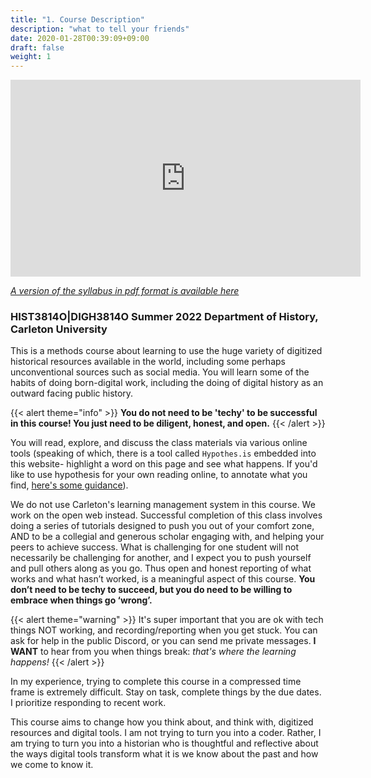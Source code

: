 ```yaml
---
title: "1. Course Description"
description: "what to tell your friends"
date: 2020-01-28T00:39:09+09:00
draft: false
weight: 1
---
```


<iframe width="560" height="315" src="https://www.youtube.com/embed/-sAuoRQgBh0" frameborder="0" allow="accelerometer; autoplay; encrypted-media; gyroscope; picture-in-picture" allowfullscreen></iframe>

_[A version of the syllabus in pdf format is available here](/data/syllabus-print.pdf)_

### HIST3814O|DIGH3814O Summer 2022 Department of History, Carleton University

This is a methods course about learning to use the huge variety of digitized historical resources available in the world, including some perhaps unconventional sources such as social media. You will learn some of the habits of doing born-digital work, including the doing of digital history as an outward facing public history.

{{< alert theme="info" >}}
**You do not need to be 'techy' to be successful in this course! You just need to be diligent, honest, and open.**
{{< /alert >}}

You will read, explore, and discuss the class materials via various online tools (speaking of which, there is a tool called `Hypothes.is` embedded into this website- highlight a word on this page and see what happens. If you'd like to use hypothesis for your own reading online, to annotate what you find, [here's some guidance](/tutorials/hypothesis)). 

We do not use Carleton's learning management system in this course. We work on the open web instead. Successful completion of this class involves doing a series of tutorials designed to push you out of your comfort zone, AND to be a collegial and generous scholar engaging with, and helping your peers to achieve success. What is challenging for one student will not necessarily be challenging for another, and I expect you to push yourself and pull others along as you go. Thus open and honest reporting of what works and what hasn’t worked, is a meaningful aspect of this course. **You don’t need to be techy to succeed, but you do need to be willing to embrace when things go ‘wrong’.**

{{< alert theme="warning" >}}
It's super important that you are ok with tech things NOT working, and recording/reporting when you get stuck. You can ask for help in the public Discord, or you can send me private messages. **I WANT** to hear from you when things break: _that's where the learning happens!_
{{< /alert >}}

In my experience, trying to complete this course in a compressed time frame is extremely difficult. Stay on task, complete things by the due dates. I prioritize responding to recent work.

This course aims to change how you think about, and think with, digitized resources and digital tools. I am not trying to turn you into a coder. Rather, I am trying to turn you into a historian who is thoughtful and reflective about the ways digital tools transform what it is we know about the past and how we come to know it.

